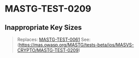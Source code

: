 # MASTG-TEST-0209

## Inappropriate Key Sizes

> Replaces: [MASTG-TEST-0061](/taxonomy/mastg-1.7.0/masvs-crypto/mastg-test-0061)
> See: (https://mas.owasp.org/MASTG/tests-beta/ios/MASVS-CRYPTO/MASTG-TEST-0209)
